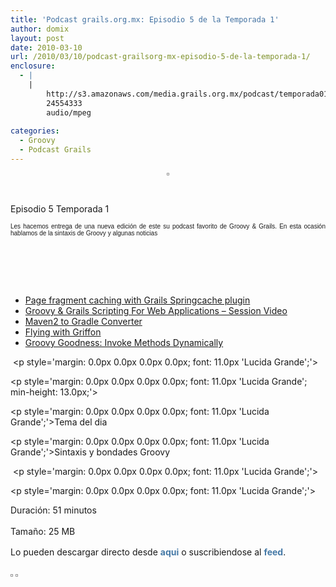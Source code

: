 ```yaml
---
title: 'Podcast grails.org.mx: Episodio 5 de la Temporada 1'
author: domix
layout: post
date: 2010-03-10
url: /2010/03/10/podcast-grailsorg-mx-episodio-5-de-la-temporada-1/
enclosure:
  - |
    |
        http://s3.amazonaws.com/media.grails.org.mx/podcast/temporada01/01x05.mp3
        24554333
        audio/mpeg
        
categories:
  - Groovy
  - Podcast Grails
---
```

<p style='text-align: center;'>
  <span style='font-family: verdana, arial, helvetica, sans-serif; font-size: 11px; line-height: 13px;'><img style='padding: 1px; margin: 0px; border: 1px solid #969696;' src='http://s3.amazonaws.com/media.grails.org.mx/podcast/podcast.jpg' alt='' /></span>
</p>

<p style='text-align: center;'>
  &nbsp;
</p>

<p style='text-align: justify;'>
  <span style='font-family: 'Lucida Grande', Arial, Helvetica, sans-serif; font-size: 11px;'>Episodio 5 Temporada 1</span>
</p>

<p style='text-align: justify;'>
  <span style='font-family: verdana, arial, helvetica, sans-serif; font-size: 11px; line-height: 13px;'><span style='font-family: Verdana, Arial, Helvetica, sans-serif; line-height: normal; font-size: 10px;'>Les hacemos entrega de una nueva edici&oacute;n de este su podcast favorito de Groovy & Grails. En esta ocasi&oacute;n hablamos de la sintaxis de Groovy y algunas noticias</span></span>
</p>

<p style='text-align: justify;'>
  &nbsp;
</p><p style='margin: 0.0px 0.0px 0.0px 0.0px; font: 11.0px 'Lucida Grande'; min-height: 13.0px;'>&nbsp;</p> <p style='margin: 0.0px 0.0px 0.0px 0.0px; font: 11.0px 'Lucida Grande';'>&nbsp;</p> 

  * <a href='http://adhockery.blogspot.com/2010/03/page-fragment-caching-with-grails.html' target='_blank'>Page fragment caching with Grails Springcache plugin</a>
  * <a href='http://www.indicthreads.com/7211/groovy-grails-scripting-for-web-applications-session-video/' target='_blank'>Groovy & Grails Scripting For Web Applications &ndash; Session Video</a>
  * <a href='http://java.dzone.com/articles/maven2-gradle-convertor' target='_blank'>Maven2 to Gradle Converter</a>
  * <a href='http://capitalcodemonkey.blogspot.com/2010/03/andres-almiray-presents-flying-with.html' target='_blank'>Flying with Griffon</a>
  * <a href='http://mrhaki.blogspot.com/2010/03/groovy-goodness-invoke-methods.html' target='_blank'>Groovy Goodness: Invoke Methods Dynamically</a>

&nbsp;<p style='margin: 0.0px 0.0px 0.0px 0.0px; font: 11.0px 'Lucida Grande';'>&nbsp;</p> <p style='margin: 0.0px 0.0px 0.0px 0.0px; font: 11.0px 'Lucida Grande'; min-height: 13.0px;'>&nbsp;</p> <p style='margin: 0.0px 0.0px 0.0px 0.0px; font: 11.0px 'Lucida Grande';'>Tema del dia</p> <p style='margin: 0.0px 0.0px 0.0px 0.0px; font: 11.0px 'Lucida Grande';'>Sintaxis y bondades Groovy</p> 

&nbsp;<p style='margin: 0.0px 0.0px 0.0px 0.0px; font: 11.0px 'Lucida Grande';'>&nbsp;</p> <p style='margin: 0.0px 0.0px 0.0px 0.0px; font: 11.0px 'Lucida Grande';'>

<span style='font-family: verdana, arial, helvetica, sans-serif; line-height: 13px;'> </span></p> 

<p style='margin-top: 0.6em; margin-right: 0px; margin-bottom: 1.2em; margin-left: 0px; padding: 0px;'>
  Duraci&oacute;n: 51 minutos
</p>

<p style='margin-top: 0.6em; margin-right: 0px; margin-bottom: 1.2em; margin-left: 0px; padding: 0px;'>
  Tama&ntilde;o: 25 MB
</p>

<p style='margin-top: 0.6em; margin-right: 0px; margin-bottom: 1.2em; margin-left: 0px; padding: 0px;'>
  Lo pueden descargar directo desde&nbsp;<a style='color: #467aa7; font-weight: bold; text-decoration: none; margin: 0px;' href='http://s3.amazonaws.com/media.grails.org.mx/podcast/temporada01/01x05.mp3'>aqui</a>&nbsp;o suscribiendose al&nbsp;<a style='color: #467aa7; font-weight: bold; text-decoration: none; margin: 0px;' href='http://podcast.springhispano.org/grails.xml'>feed</a>.
</p>

<p style='margin-top: 0.6em; margin-right: 0px; margin-bottom: 1.2em; margin-left: 0px; padding: 0px;'>
  <a style='color: #467aa7; font-weight: bold; text-decoration: none; margin: 0px;' href='http://phobos.apple.com/WebObjects/MZStore.woa/wa/viewPodcast?id=291350367'><img style='padding: 1px; margin: 0px; border: 1px solid #969696;' src='http://www.springhispano.org/images/itunesicon.png' alt='' /></a>&nbsp;<a style='color: #467aa7; font-weight: bold; text-decoration: none; margin: 0px;' href='http://podcast.springhispano.org/grails.xml'><img style='padding: 1px; margin: 0px; border: 1px solid #969696;' src='http://www.springhispano.org/images/rssicon.png' alt='' /></a>
</p>

&nbsp;